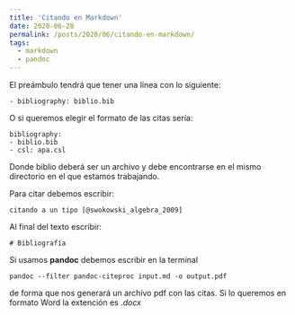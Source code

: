 ```yaml
---
title: 'Citando en Markdown'
date: 2020-06-28
permalink: /posts/2020/06/citando-en-markdown/
tags:
  - markdown
  - pandoc
---
```


El preámbulo tendrá que tener una línea con lo siguiente:

~~~
- bibliography: biblio.bib
~~~

O si queremos elegir el formato de las citas sería:

~~~
bibliography:
- biblio.bib
- csl: apa.csl
~~~

Donde biblio deberá ser un archivo y debe encontrarse en el mismo directorio en el que estamos trabajando.

Para citar debemos escribir:

~~~
citando a un tipo [@swokowski_algebra_2009]
~~~

Al final del texto escribir:

~~~
# Bibliografía
~~~

Si usamos **pandoc** debemos escribir en la terminal

~~~
pandoc --filter pandoc-citeproc input.md -o output.pdf
~~~

de forma que nos generará un archivo pdf con las citas. Si lo queremos en formato Word la extención es *.docx*
